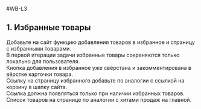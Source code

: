 #WB-L3

## 1. Избранные товары

Добавьте на сайт функцию добавления товаров в избранное и страницу с избранными товарами. <br>
В первой итерации задачи избранные товары сохраняются только локально для пользователя.<br> 
Кнопка добавления в избранное уже свёрстана и закомментирована в вёрстке карточки товара. <br>
Ссылку на страницу избранного добавьте по аналогии с ссылкой на корзину в шапку сайта.<br>
Ссылка должна появляться только при наличии избранных товаров. Список товаров на странице по аналогии с хитами продаж на главной. <br>

